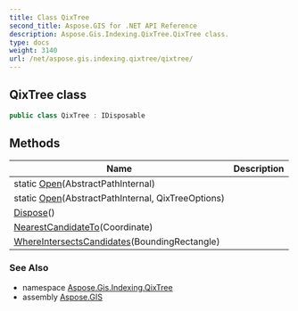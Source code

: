 ```yaml
---
title: Class QixTree
second_title: Aspose.GIS for .NET API Reference
description: Aspose.Gis.Indexing.QixTree.QixTree class. 
type: docs
weight: 3140
url: /net/aspose.gis.indexing.qixtree/qixtree/
---
```

## QixTree class

```csharp
public class QixTree : IDisposable
```

## Methods

| Name | Description |
| --- | --- |
| static [Open](../../aspose.gis.indexing.qixtree/qixtree/open/#open)(AbstractPathInternal) |  |
| static [Open](../../aspose.gis.indexing.qixtree/qixtree/open/#open_1)(AbstractPathInternal, QixTreeOptions) |  |
| [Dispose](../../aspose.gis.indexing.qixtree/qixtree/dispose/)() |  |
| [NearestCandidateTo](../../aspose.gis.indexing.qixtree/qixtree/nearestcandidateto/)(Coordinate) |  |
| [WhereIntersectsCandidates](../../aspose.gis.indexing.qixtree/qixtree/whereintersectscandidates/)(BoundingRectangle) |  |

### See Also

* namespace [Aspose.Gis.Indexing.QixTree](../../aspose.gis.indexing.qixtree/)
* assembly [Aspose.GIS](../../)


